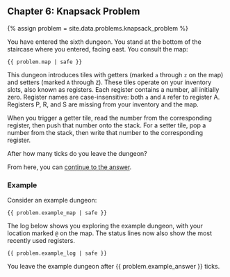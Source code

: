 ## Chapter 6: Knapsack Problem

{% assign problem = site.data.problems.knapsack_problem %}

You have entered the sixth dungeon. You stand at the bottom of the staircase where you entered, facing east. You consult the map:

<pre><code>{{ problem.map | safe }}</code></pre>

This dungeon introduces tiles with getters (marked `a` through `z` on the map) and setters (marked `A` through `Z`). These tiles operate on your inventory slots, also known as registers. Each register contains a number, all initially zero. Register names are case-insensitive: both `a` and `A` refer to register A. Registers P, R, and S are missing from your inventory and the map.

When you trigger a getter tile, read the number from the corresponding register, then push that number onto the stack. For a setter tile, pop a number from the stack, then write that number to the corresponding register.

After how many ticks do you leave the dungeon?

From here, you can [continue to the answer](../../answers/chapters/06/knapsack-problem.md).


### Example

Consider an example dungeon:

<pre><code>{{ problem.example_map | safe }}</code></pre>

The log below shows you exploring the example dungeon, with your location marked `@` on the map. The status lines now also show the most recently used registers.

<pre><code>{{ problem.example_log | safe }}</code></pre>

You leave the example dungeon after {{ problem.example_answer }} ticks.

